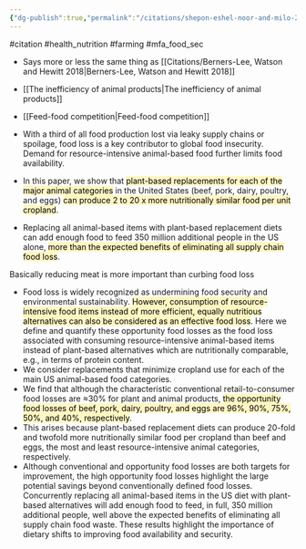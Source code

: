 ```yaml
---
{"dg-publish":true,"permalink":"/citations/shepon-eshel-noor-and-milo-2018/","created":"2024-04-22T13:03:59.000+01:00","updated":"2025-10-10T23:58:43.671+01:00"}
---
```


#citation #health_nutrition #farming #mfa_food_sec 

- Says more or less the same thing as [[Citations/Berners-Lee, Watson and Hewitt 2018\|Berners-Lee, Watson and Hewitt 2018]]
- [[The inefficiency of animal products\|The inefficiency of animal products]]
- [[Feed-food competition\|Feed-food competition]]

- With a third of all food production lost via leaky supply chains or spoilage, food loss is a key contributor to global food insecurity. Demand for resource-intensive animal-based food further limits food availability. 
- In this paper, we show that <mark style="background: #FFF3A3A6;">plant-based replacements for each of the major animal categories</mark> in the United States (beef, pork, dairy, poultry, and eggs) <mark style="background: #FFF3A3A6;">can produce 2 to 20 x more nutritionally similar food per unit cropland</mark>. 
- Replacing all animal-based items with plant-based replacement diets can add enough food to feed 350 million additional people in the US alone, <mark style="background: #FFF3A3A6;">more than the expected benefits of eliminating all supply chain food loss</mark>.

Basically reducing meat is more important than curbing food loss

- Food loss is widely recognized as undermining food security and environmental sustainability. <mark style="background: #FFF3A3A6;">However, consumption of resource-intensive food items instead of more efficient, equally nutritious alternatives can also be considered as an effective food loss</mark>. Here we define and quantify these opportunity food losses as the food loss associated with consuming resource-intensive animal-based items instead of plant-based alternatives which are nutritionally comparable, e.g., in terms of protein content. 
- We consider replacements that minimize cropland use for each of the main US animal-based food categories. 
- We find that although the characteristic conventional retail-to-consumer food losses are ≈30% for plant and animal products, <mark style="background: #FFF3A3A6;">the opportunity food losses of beef, pork, dairy, poultry, and eggs are 96%, 90%, 75%, 50%, and 40%, respectively</mark>. 
- This arises because plant-based replacement diets can produce 20-fold and twofold more nutritionally similar food per cropland than beef and eggs, the most and least resource-intensive animal categories, respectively. 
- Although conventional and opportunity food losses are both targets for improvement, the high opportunity food losses highlight the large potential savings beyond conventionally defined food losses. Concurrently replacing all animal-based items in the US diet with plant-based alternatives will add enough food to feed, in full, 350 million additional people, well above the expected benefits of eliminating all supply chain food waste. These results highlight the importance of dietary shifts to improving food availability and security.